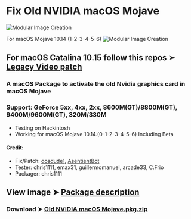 


# Fix Old NVIDIA macOS Mojave

![Modular Image Creation](https://i25.servimg.com/u/f25/18/50/18/69/68747423.png)

For macOS Mojave 10.14 (1-2-3-4-5-6)
![Modular Image Creation](https://i25.servimg.com/u/f25/18/50/18/69/webp_n16.gif)

## For macOS Catalina 10.15 follow this repos ➣ [Legacy Video patch](https://github.com/chris1111/Legacy-Video-patch)

### A macOS Package to activate the old Nvidia graphics card in macOS Mojave
### Support: GeForce 5xx, 4xx, 2xx, 8600M(GT)/8800M(GT), 9400M/9600M(GT), 320M/330M

- Testing on Hackintosh
- Working for macOS Mojave 10.14.(0-1-2-3-4-5-6) Including Beta

#### Credit: 
- Fix/Patch: [dosdude1](https://forums.macrumors.com/members/dosdude1.669685/), [AsentientBot](https://forums.macrumors.com/members/asentientbot.1135186/)
- Tester: chris1111, emax31, guillermomanuel, arcade33, C.Frio
- Packager: chris1111


## View image ➤ [Package description](https://drive.google.com/drive/folders/1uZZJqktkxuBTTLKbeNMXF6oXJEQfB2s7?usp=sharing)


### Download ➤ [Old NVIDIA macOS Mojave.pkg.zip](https://github.com/chris1111/Fix-Old-NVIDIA-macOS-Mojave/releases/tag/V1)


